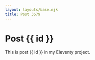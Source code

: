 ```yaml
---
layout: layouts/base.njk
title: Post 3679
---
```


# Post {{ id }}

This is post {{ id }} in my Eleventy project.
